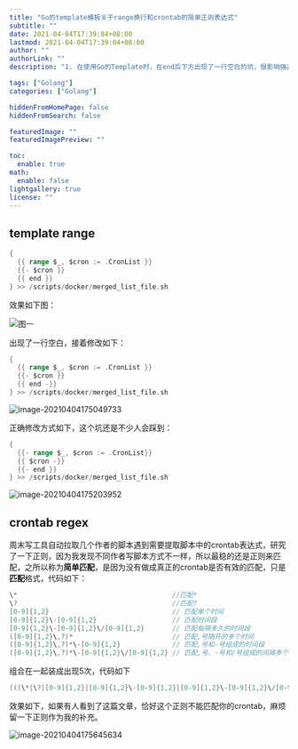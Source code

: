 ```yaml
---
title: "Go的template模板关于range换行和crontab的简单正则表达式"
subtitle: ""
date: 2021-04-04T17:39:04+08:00
lastmod: 2021-04-04T17:39:04+08:00
author: ""
authorLink: ""
description: "1. 在使用Go的Template时，在end后下方出现了一行空白的坑，很影响强迫症心情。<br>2. 记录一个简单的crontab正则表达式如何编写。"

tags: ["Golang"]
categories: ["Golang"]

hiddenFromHomePage: false
hiddenFromSearch: false

featuredImage: ""
featuredImagePreview: ""

toc:
  enable: true
math:
  enable: false
lightgallery: true
license: ""
---
```


<!--more-->

## template range

```go
{
  {{ range $_, $cron := .CronList }}
  {{- $cron }}
  {{ end }}
} >> /scripts/docker/merged_list_file.sh
```

效果如下图：

![](https://pic.yqqy.top/blog/20210404174920.png?imageMogr2/format/webp/interlace/1 "图一")

出现了一行空白，接着修改如下：

```go
{
  {{ range $_, $cron := .CronList }}
  {{- $cron }}
  {{ end -}}
} >> /scripts/docker/merged_list_file.sh
```

![image-20210404175049733](https://pic.yqqy.top/blog/20210404175051.png?imageMogr2/format/webp/interlace/1 "图2")

正确修改方式如下，这个坑还是不少人会踩到：

```go
{
  {{- range $_, $cron := .CronList}}
  {{ $cron -}}
  {{- end }}
} >> /scripts/docker/merged_list_file.sh
```

![image-20210404175203952](https://pic.yqqy.top/blog/20210404175205.png?imageMogr2/format/webp/interlace/1 "图三")

## crontab regex

周末写工具自动拉取几个作者的脚本遇到需要提取脚本中的crontab表达式，研究了一下正则，因为我发现不同作者写脚本方式不一样，所以最稳的还是正则来匹配，之所以称为**简单匹配**，是因为没有做成真正的crontab是否有效的匹配，只是**匹配**格式，代码如下：

```go
\*                                       //匹配*
\?                                       //匹配?
[0-9]{1,2}                               // 匹配单个时间
[0-9]{1,2}\-[0-9]{1,2}                   // 匹配时间段
[0-9]{1,2}\-[0-9]{1,2}\/[0-9]{1,2}       // 匹配每隔多久的时间段
([0-9]{1,2}\,?)*                         // 匹配,号隔开的多个时间
([0-9]{1,2}\,?)*\-[0-9]{1,2}             // 匹配,号和-号组成的时间段
([0-9]{1,2}\,?)*\-[0-9]{1,2}\/[0-9]{1,2} // 匹配,号、-号和/号组成的间隔多个时间段
```

组合在一起装成出现5次，代码如下

```go
(((\*|\?|[0-9]{1,2}|[0-9]{1,2}\-[0-9]{1,2}|[0-9]{1,2}\-[0-9]{1,2}\/[0-9]{1,2}|([0-9]{1,2}\,?)*|([0-9]{1,2}\,?)*\-[0-9]{1,2}|([0-9]{1,2}\,?)*\-[0-9]{1,2}\/[0-9]{1,2})+[\s]){5})
```

效果如下，如果有人看到了这篇文章，恰好这个正则不能匹配你的crontab，麻烦留一下正则作为我的补充。

![image-20210404175645634](https://pic.yqqy.top/blog/20210404175647.png?imageMogr2/format/webp/interlace/1 "图4")